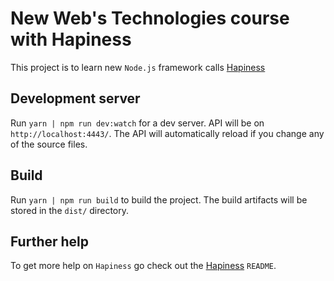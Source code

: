 
# New Web's Technologies course with Hapiness

This project is to learn new `Node.js` framework calls [Hapiness](https://github.com/hapinessjs/hapiness)

## Development server

Run `yarn | npm run dev:watch` for a dev server. API will be on `http://localhost:4443/`. The API will automatically reload if you change any of the source files.

## Build

Run `yarn | npm run build` to build the project. The build artifacts will be stored in the `dist/` directory.

## Further help

To get more help on `Hapiness` go check out the [Hapiness](https://github.com/hapinessjs/hapiness) `README`.
